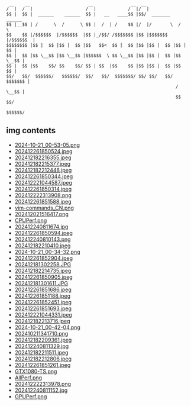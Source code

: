 
```
 __    __                      __              __  __                     
/  |  /  |                    /  |            /  |/  |                    
$$ |  $$ |  ______    ______  $$ |   __   ____$$ |$$/  _______    ______  
$$ |__$$ | /      \  /      \ $$ |  /  | /    $$ |/  |/       \  /      \ 
$$    $$ |/$$$$$$  |/$$$$$$  |$$ |_/$$/ /$$$$$$$ |$$ |$$$$$$$  |/$$$$$$  |
$$$$$$$$ |$$ |  $$ |$$ |  $$ |$$   $$<  $$ |  $$ |$$ |$$ |  $$ |$$ |  $$ |
$$ |  $$ |$$ \__$$ |$$ \__$$ |$$$$$$  \ $$ \__$$ |$$ |$$ |  $$ |$$ \__$$ |
$$ |  $$ |$$    $$/ $$    $$/ $$ | $$  |$$    $$ |$$ |$$ |  $$ |$$    $$ |
$$/   $$/  $$$$$$/   $$$$$$/  $$/   $$/  $$$$$$$/ $$/ $$/   $$/  $$$$$$$ |
                                                                /  \__$$ |
                                                                $$    $$/ 
                                                                 $$$$$$/  
```

## img contents

- [2024-10-21_00-53-05.png](img/2024-10-21_00-53-05.png)
- [202412261850524.jpeg](img/202412261850524.jpeg)
- [202412182216355.jpeg](img/202412182216355.jpeg)
- [202412182215377.jpeg](img/202412182215377.jpeg)
- [202412182212448.jpeg](img/202412182212448.jpeg)
- [202412261850344.jpeg](img/202412261850344.jpeg)
- [202412221044587.jpeg](img/202412221044587.jpeg)
- [202412261850314.jpeg](img/202412261850314.jpeg)
- [202412222313908.png](img/202412222313908.png)
- [202412261851588.jpeg](img/202412261851588.jpeg)
- [vim-commands_CN.png](img/vim-commands_CN.png)
- [202412021516417.png](img/202412021516417.png)
- [CPUPerf.png](img/CPUPerf.png)
- [202412240811674.jpg](img/202412240811674.jpg)
- [202412261850594.jpeg](img/202412261850594.jpeg)
- [202412240810143.png](img/202412240810143.png)
- [202412182210410.jpeg](img/202412182210410.jpeg)
- [2024-10-21_00-34-32.png](img/2024-10-21_00-34-32.png)
- [202412261852904.jpeg](img/202412261852904.jpeg)
- [202412181302258.JPG](img/202412181302258.JPG)
- [202412182214735.jpeg](img/202412182214735.jpeg)
- [202412261850905.jpeg](img/202412261850905.jpeg)
- [202412181301611.JPG](img/202412181301611.JPG)
- [202412261851686.jpeg](img/202412261851686.jpeg)
- [202412261851188.jpeg](img/202412261851188.jpeg)
- [202412261852451.jpeg](img/202412261852451.jpeg)
- [202412261851693.jpeg](img/202412261851693.jpeg)
- [202412221044331.jpeg](img/202412221044331.jpeg)
- [202412182213716.jpeg](img/202412182213716.jpeg)
- [2024-10-21_00-42-04.png](img/2024-10-21_00-42-04.png)
- [202410211341710.png](img/202410211341710.png)
- [202412182209361.jpeg](img/202412182209361.jpeg)
- [202412240811329.jpg](img/202412240811329.jpg)
- [202412182211511.jpeg](img/202412182211511.jpeg)
- [202412182212806.jpeg](img/202412182212806.jpeg)
- [202412261851261.jpeg](img/202412261851261.jpeg)
- [GTX1080-TS.png](img/GTX1080-TS.png)
- [AllPerf.png](img/AllPerf.png)
- [202412222313978.png](img/202412222313978.png)
- [202412240811152.jpg](img/202412240811152.jpg)
- [GPUPerf.png](img/GPUPerf.png)
